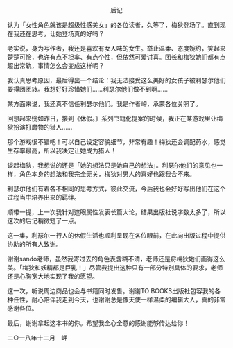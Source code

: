 <p align="center">后记</p>

认为「女性角色就该是超级性感美女」的各位读者，久等了，梅狄登场了。直到现在我还在思考，让她登场真的好吗？

老实说，身为写作者，我还是喜欢有女人味的女生。举止温柔、态度婉约，笑起来楚楚可怜，也许有点不坦率、有点个性，但依然可爱讨喜。团长和梅狄她们都有点超出常轨，事情怎么会变成这样呢？

我认真思考原因，最后得出一个结论：我无法接受这么美好的女孩子被利瑟尔他们耍得团团转。我想好好珍惜她们……利瑟尔他们做不到啊……

某方面来说，我还真不信任利瑟尔他们。我是作者岬，承蒙各位关照了。

回想起来恍如昨日，接到《休假。》系列书籍化提案的时候，我正在某游戏里让梅狄扮演打魔物的猎人……

那个游戏很不错吧！可以自己设定容貌细节，非常有趣！梅狄还会调配药水，感觉生存率最高，所以我决定让她成为猎人！

谈起梅狄，我想说的还是「她的想法只是她自己的想法」。利瑟尔他们的意见也一样，角色本身的想法和我完全无关，梅狄对男人的喜好也跟我合不来。

利瑟尔他们有着各不相同的思考方式，彼此交流，今后我也会好好写出他们在这个过程当中培养出来的羁绊。

顺带一提，上一次我针对遮眼属性发表长篇大论，结果出版社说字数太多了，所以这次的后记稍微短了一点。

这一集，利瑟尔一行人的休假生活也顺利呈现在各位眼前，在此向出版过程中提供协助的所有人致谢。

谢谢sando老师，虽然我寄过去的角色表含糊不清，老师还是将梅狄她们画得这么美。「梅狄和妖精都是巨乳！」尽管我提出这种只有一部分特别具体的要求，老师还是心胸宽大地实现了我的愿望。

这一次，听说周边商品也会与书籍同时发售。谢谢TO BOOKS出版社包容我的各种任性，耐心陪伴我走到今天，也谢谢总是像天使一样温柔的编辑大人，真的非常感谢各位。

最后，谢谢拿起这本书的你。希望我全心全意的感谢能够传达给你！

二○一八年十二月　岬

